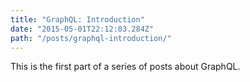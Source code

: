 ```yaml
---
title: "GraphQL: Introduction"
date: "2015-05-01T22:12:03.284Z"
path: "/posts/graphql-introduction/"
---
```


This is the first part of a series of posts about GraphQL.